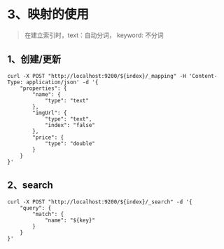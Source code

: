 # 3、映射的使用

> 在建立索引时，text：自动分词， keyword: 不分词

## 1、创建/更新

```shell
curl -X POST "http://localhost:9200/${index}/_mapping" -H 'Content-Type: application/json' -d '{
	"properties": {
		"name": {
			"type": "text"
		},
		"imgUrl": {
			"type": "text",
			"index": "false"
		},
		"price": {
			"type": "double"
		}
	}
}'
```



## 2、search

```shell
curl -X POST "http://localhost:9200/${index}/_search" -d '{
	"query": {
		"match": {
			"name": "${key}"
		}
	}
}'
```

